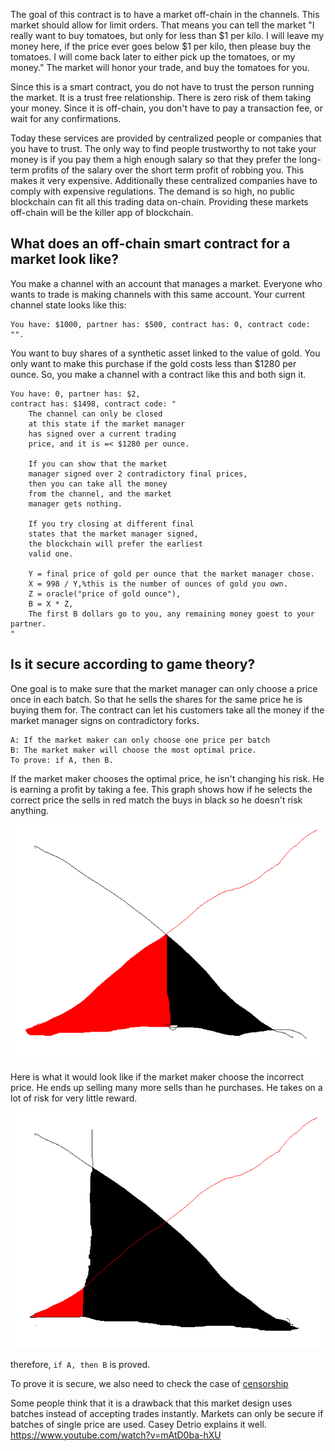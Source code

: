 The goal of this contract is to have a market off-chain in the channels.
This market should allow for limit orders. That means you can tell the market
"I really want to buy tomatoes, but only for less than $1 per kilo. I will leave my money
here, if the price ever goes below $1 per kilo, then please buy the tomatoes. I will come back later to either pick up the tomatoes, or my money."
The market will honor your trade, and buy the tomatoes for you.

Since this is a smart contract, you do not have to trust the person running the market.
It is a trust free relationship. There is zero risk of them taking your money.
Since it is off-chain, you don't have to pay a transaction fee, or wait for any confirmations.

Today these services are provided by centralized people or companies that you have to trust. The only way to find people trustworthy to not take your money is if you pay them a high enough salary so that they prefer the long-term profits of the salary over the short term profit of robbing you.
This makes it very expensive.
Additionally these centralized companies have to comply with expensive regulations.
The demand is so high, no public blockchain can fit all this trading data on-chain.
Providing these markets off-chain will be the killer app of blockchain.

## What does an off-chain smart contract for a market look like?

You make a channel with an account that manages a market.
Everyone who wants to trade is making channels with this same account.
Your current channel state looks like this:
```
You have: $1000, partner has: $500, contract has: 0, contract code: "".
```

You want to buy shares of a synthetic asset linked to the value of gold.
You only want to make this purchase if the gold costs less than $1280 per ounce.
So, you make a channel with a contract like this and both sign it.

```
You have: 0, partner has: $2,
contract has: $1498, contract code: "
    The channel can only be closed 
    at this state if the market manager 
    has signed over a current trading 
    price, and it is =< $1280 per ounce.

    If you can show that the market 
    manager signed over 2 contradictory final prices, 
    then you can take all the money 
    from the channel, and the market 
    manager gets nothing. 

    If you try closing at different final
    states that the market manager signed, 
    the blockchain will prefer the earliest
    valid one.

    Y = final price of gold per ounce that the market manager chose.
    X = 998 / Y,%this is the number of ounces of gold you own.
    Z = oracle("price of gold ounce"),
    B = X * Z,
    The first B dollars go to you, any remaining money goest to your partner.
"
```

## Is it secure according to game theory?

One goal is to make sure that the market manager can only choose a price once in each batch.
So that he sells the shares for the same price he is buying them for.
The contract can let his customers take all the money if the market manager signs on contradictory forks.

```
A: If the market maker can only choose one price per batch
B: The market maker will choose the most optimal price.
To prove: if A, then B.
```

If the market maker chooses the optimal price, he isn't changing his risk.
He is earning a profit by taking a fee.
This graph shows how if he selects the correct price the sells in red match the buys in black so he doesn't risk anything.

![balanced trading](batch_channel.png "balanced")

Here is what it would look like if the market maker choose the incorrect price. He ends up selling many more sells than he purchases. He takes on a lot of risk for very little reward.

![unbalanced trading](batch_channel_unbalanced.png "unbalanced")

therefore, `if A, then B` is proved.



To prove it is secure, we also need to check the case of [censorship](censored_orders_in_channel.md)

Some people think that it is a drawback that this market design uses batches instead of accepting trades instantly.
Markets can only be secure if batches of single price are used.
Casey Detrio explains it well.
https://www.youtube.com/watch?v=mAtD0ba-hXU

